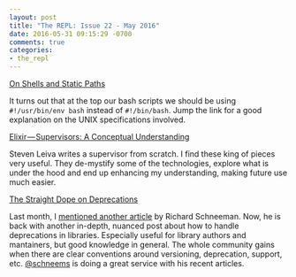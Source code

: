 ```yaml
---
layout: post
title: "The REPL: Issue 22 - May 2016"
date: 2016-05-31 09:15:29 -0700
comments: true
categories:
- the_repl
---
```


[On Shells and Static Paths][1]

It turns out that at the top our bash scripts we should be using `#!/usr/bin/env bash` instead of `#!/bin/bash`. Jump the link for a good explanation on the UNIX specifications involved.

[Elixir — Supervisors: A Conceptual Understanding][2]

Steven Leiva writes a supervisor from scratch. I find these king of pieces very useful. They de-mystify some of the technologies, explore what is under the hood and end up enhancing my understanding, making future use much easier.

[The Straight Dope on Deprecations][3]

Last month, I [mentioned another article][5] by Richard Schneeman. Now, he is back with another in-depth, nuanced post about how to handle deprecations in libraries. Especially useful for library authors and mantainers, but good knowledge in general. The whole community gains when there are clear conventions around versioning, deprecation, support, etc. [@schneems][4] is doing a great service with his recent articles.

[1]: http://deftly.net/posts/2016-04-26-on-shells-and-static-paths.html
[2]: https://medium.com/@StevenLeiva1/elixir-supervisors-a-conceptual-understanding-ee0825f70cbe#.5yq63mrje
[3]: https://blog.codeship.com/the-straight-dope-on-deprecations/
[4]: https://twitter.com/schneems
[5]: /blog/2016/05/02/the-repl-issue-21-april-2016/
